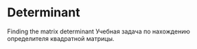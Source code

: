 # Determinant
Finding the matrix determinant 
Учебная задача по нахождению определителя квадратной матрицы.
